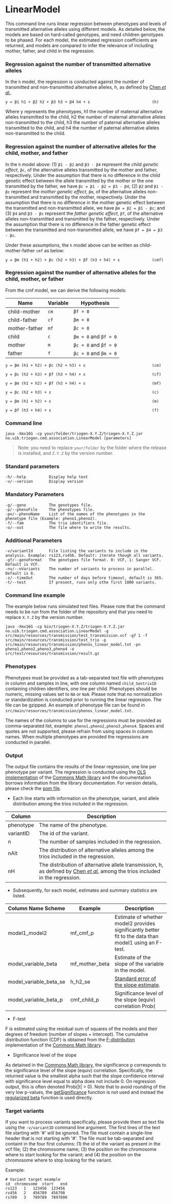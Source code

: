 # LinearModel

This command line runs linear regression between phenotypes and levels of transmitted alternative alleles using different models. As detailed below, the models are based on hard-called genotypes, and need children genotypes to be phased. For each model, the estimated regression coefficients are returned, and models are compared to infer the relevance of including mother, father, and child in the regression.

### Regression against the number of transmitted alternative alleles

In the `h` model, the regression is conducted against the number of transmitted and non-transmitted alternative alleles, h, as defined by [Chen _et al._](https://doi.org/10.1101/737106).

```
y = β1 h1 + β2 h2 + β3 h3 + β4 h4 + ε							(h)
```

Where y represents the phenotypes, h1 the number of maternal alternative alleles transmitted to the child, h2 the number of maternal alternative alleles non-transmitted to the child, h3 the number of paternal alternative alleles transmitted to the child, and h4 the number of paternal alternative alleles non-transmitted to the child.

### Regression against the number of alternative alleles for the child, mother, and father 

In the `h` model above: (1) `β1 - β2` and `β3 - β4` represent the _child genetic effect_, `βc`, of the alternative alleles transmitted by the mother and father, respectively. Under the assumption that there is no difference in the child genetic effect between the allele transmitted by the mother or the one transmitted by the father, we have `βc = β1 - β2 = β3 - β4`; (2) `β2` and `β1 - βc` represent the _mother genetic effect_, `βm`, of the alternative alleles non-transmitted and transmitted by the mother, respectively. Under the assumption that there is no difference in the mother genetic effect between the transmitted and non-transmitted allele, we have `βm = β2 = β1 - βc`; and (3) `β4` and `β3 - βc` represent the _father genetic effect_, `βf`, of the alternative alleles non-transmitted and transmitted by the father, respectively. Under the assumption that there is no difference in the father genetic effect between the transmitted and non-transmitted allele, we have `βf = β4 = β3 - βc`.

Under these assumptions, the `h` model above can be written as child-mother-father `cmf` as below:

```
y = βm (h1 + h2) + βc (h2 + h3) + βf (h3 + h4) + ε				(cmf)
```

### Regression against the number of alternative alleles for the child, mother, or father 

From the cmf model, we can derive the following models:

| Name | Variable | Hypothesis |
| ---- | -------- | ---------- |
| child-mother | `cm` | `βf = 0` |
| child-father | `cf` | `βm = 0` |
| mother-father | `mf` | `βc = 0` |
| child | `c` | `βm = 0` and `βf = 0` |
| mother | `m` | `βc = 0` and `βf = 0` |
| father | `f` | `βc = 0` and `βm = 0` |

```
y = βm (h1 + h2) + βc (h2 + h3) + ε								(cm)
```

```
y = βc (h2 + h3) + βf (h3 + h4) + ε								(cf)
```

```
y = βm (h1 + h2) + βf (h3 + h4) + ε								(mf)
```

```
y = βc (h2 + h3) + ε											(c)
```

```
y = βm (h1 + h2) + ε											(m)
```

```
y = βf (h3 + h4) + ε											(f)
```


### Command line

```
java -Xmx16G -cp your/folder/triogen-X.Y.Z/triogen-X.Y.Z.jar no.uib.triogen.cmd.association.LinearModel [parameters]
```

> Note: you need to replace `your/folder` by the folder where the release is installed, and `Z.Y.Z` by the version number.


### Standard parameters

```
-h/--help          Display help text
-v/--version       Display version
```


### Mandatory Parameters

```
-g/--geno          The genotypes file.
-p/--phenoFile     The phenotypes file.
-pn/--phenoName    List of the names of the phenotypes in the phenotype file (Example: pheno1,pheno2).
-f/--fam           The trio identifiers file.
-o/--out           The file where to write the results.
```


### Additional Parameters

```
-v/variantId       File listing the variants to include in the analysis. Example: rs123,rs456. Default: iterate though all variants.
-gf/--genoFormat   The genotypes file format. 0: VCF, 1: Sanger VCF. Default is VCF.
-nv/--nVariants    The number of variants to process in parallel. Default is 8.
-z/--timeOut       The number of days before timeout, default is 365.
-t/--test          If present, runs only othe first 1000 variants.
```

### Command line example

The example below runs simulated test files. Please note that the command needs to be run from the folder of the repository and that you need to replace `X.Y.Z` by the version number.

```
java -Xmx16G -cp bin/triogen-X.Y.Z/triogen-X.Y.Z.jar no.uib.triogen.cmd.association.LinearModel -g src/main/resources/transmission/test_transmission.vcf -gf 1 -f src/main/resources/transmission/test_trio -p src/main/resources/transmission/phenos_linear_model.txt -pn pheno1,pheno2,pheno3,pheno4 -o src/test/resources/transmission/result.gz
```


### Phenotypes

Phenotypes must be provided as a tab-separated text file with phenotypes in column and samples in line, with one column named `child_SentrixID` containing children identifiers, one line per child. Phenotypes should be numeric, missing values set to `NA` or `NaN`. Please note that no normalization or standardization is conducted prior to running the linear regression. The file can be gzipped.
An example of phenotype file can be found in `src/main/resources/transmission/phenos_linear_model.txt`.

The names of the columns to use for the regressions must be provided as comma-separated list, example: `pheno1,pheno2,pheno3,pheno4`. Spaces and quotes are not supported, please refrain from using spaces in column names. When multiple phenotypes are provided the regressions are conducted in parallel.


### Output

The output file contains the results of the linear regression, one line per phenotype per variant. The regression is conducted using the [OLS implementation](http://commons.apache.org/proper/commons-math/javadocs/api-3.6/org/apache/commons/math3/stat/regression/OLSMultipleLinearRegression.html) of the [Commons Math library](http://commons.apache.org/proper/commons-math/) and the documentation borrows information from the library documentation. For version details, please check the [pom file](https://github.com/mvaudel/trioGen/blob/master/pom.xml). 

- Each line starts with information on the phenotype, variant, and allele distribution among the trios included in the regression.

| Column | Description |
| ------ | ----------- |
| phenotype | The name of the phenotype. |
| variantID | The id of the variant. |
| n | The number of samples included in the regression. |
| nAlt | The distribution of alternative alleles among the trios included in the regression. |
| nH | The distribution of alternative allele transmission, h, as defined by [Chen _et al._](https://doi.org/10.1101/737106) among the trios included in the regression. |

- Subsequently, for each model, estimates and summary statistics are listed.

| Column Name Scheme | Example | Description |
| ------------------ | ------- | ----------- |
| model1_model2 | mf_cmf_p | Estimate of whether model2 provides significantly better fit to the data than model1 using an F-test. |
| model_variable_beta | mf_mother_beta | Estimate of the slope of the variable in the model. |
| model_variable_beta_se | h_h2_se | [Standard error of the slope estimate](http://www.xycoon.com/standerrorb(1).htm). |
| model_variable_beta_p | cmf_child_p | Significance level of the slope (equiv) correlation Prob(|t| > 0). |

- F-test

F is estimated using the residual sum of squares of the models and their degrees of freedom (number of slopes + intercept). The cumulative distribution function (CDF) is obtained from the [F-distribution](http://commons.apache.org/proper/commons-math/javadocs/api-3.6/org/apache/commons/math3/distribution/FDistribution.html) implementation of the [Commons Math library](http://commons.apache.org/proper/commons-math/).

- Significance level of the slope

As detained in the [Commons Math library](http://commons.apache.org/proper/commons-math/javadocs/api-3.6/org/apache/commons/math3/stat/regression/SimpleRegression.html#getSignificance()), the significance p corresponds to the significance level of the slope (equiv) correlation. Specifically, the returned value is the smallest alpha such that the slope confidence interval with significance level equal to alpha does not include 0. On regression output, this is often denoted Prob(|t| > 0). Note that to avoid rounding of the very low p-values, the [getSignificance](http://commons.apache.org/proper/commons-math/javadocs/api-3.6/org/apache/commons/math3/stat/regression/SimpleRegression.html#getSignificance()) function is not used and instead the [regularized beta](http://commons.apache.org/proper/commons-math/javadocs/api-3.6/org/apache/commons/math3/special/Beta.html#regularizedBeta(double,%20double,%20double,%20double)) function is used directly.


### Target variants

If you want to process variants specifically, please provide them as text file using the `-v/variantID` command line argument. The first lines of the text file starting with '#' will be ignored. The file must contain a single-line header that is not starting with '#'. The file must be tab-separated and containt in the four first columns: (1) the id of the variant as present in the vcf file; (2) the chromosome name; (3) the position on the chromosome where to start looking for the variant; and (4) the position on the chromosome where to stop looking for the variant.

Example:
```
# Variant target example
id	chromosome	start	end
rs123	1	123456	123456
rs456	2	456789	456798
rs789	3	789789	7897890
```



